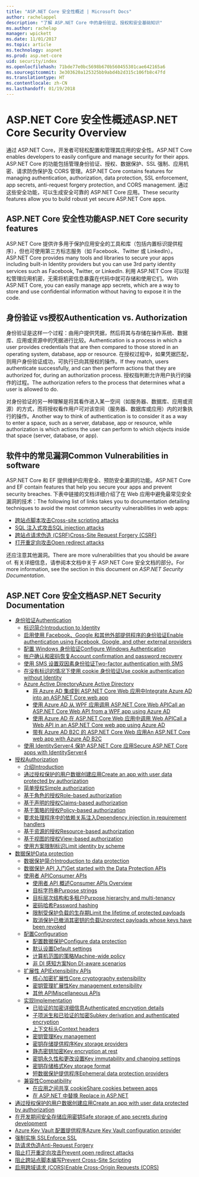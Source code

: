 ```yaml
---
title: "ASP.NET Core 安全性概述 | Microsoft Docs"
author: rachelappel
description: "了解 ASP.NET Core 中的身份验证、授权和安全基础知识"
ms.author: rachelap
manager: wpickett
ms.date: 11/01/2017
ms.topic: article
ms.technology: aspnet
ms.prod: asp.net-core
uid: security/index
ms.openlocfilehash: 71bde77e0bc5698b670b560455301cae642165a6
ms.sourcegitcommit: 3e303620a125325bb9abd4b2d315c106fb8c47fd
ms.translationtype: HT
ms.contentlocale: zh-CN
ms.lasthandoff: 01/19/2018
---
```

# <a name="aspnet-core-security-overview"></a><span data-ttu-id="6313f-103">ASP.NET Core 安全性概述</span><span class="sxs-lookup"><span data-stu-id="6313f-103">ASP.NET Core Security Overview</span></span>

<span data-ttu-id="6313f-104">通过 ASP.NET Core，开发者可轻松配置和管理其应用的安全性。</span><span class="sxs-lookup"><span data-stu-id="6313f-104">ASP.NET Core enables developers to easily configure and manage security for their apps.</span></span> <span data-ttu-id="6313f-105">ASP.NET Core 的功能包括管理身份验证、授权、数据保护、SSL 强制、应用机密、请求防伪保护及 CORS 管理。</span><span class="sxs-lookup"><span data-stu-id="6313f-105">ASP.NET Core contains features for managing authentication, authorization, data protection, SSL enforcement, app secrets, anti-request forgery protection, and CORS management.</span></span> <span data-ttu-id="6313f-106">通过这些安全功能，可以生成安全可靠的 ASP.NET Core 应用。</span><span class="sxs-lookup"><span data-stu-id="6313f-106">These security features allow you to build robust yet secure ASP.NET Core apps.</span></span> 

## <a name="aspnet-core-security-features"></a><span data-ttu-id="6313f-107">ASP.NET Core 安全性功能</span><span class="sxs-lookup"><span data-stu-id="6313f-107">ASP.NET Core security features</span></span>

<span data-ttu-id="6313f-108">ASP.NET Core 提供许多用于保护应用安全的工具和库（包括内置标识提供程序），但也可使用第三方标志服务（如 Facebook、Twitter 或 LinkedIn）。</span><span class="sxs-lookup"><span data-stu-id="6313f-108">ASP.NET Core provides many tools and libraries to secure your apps including built-in Identity providers but you can use 3rd party identity services such as Facebook, Twitter, or LinkedIn.</span></span> <span data-ttu-id="6313f-109">利用 ASP.NET Core 可以轻松管理应用机密，无需将机密信息暴露在代码中就可存储和使用它们。</span><span class="sxs-lookup"><span data-stu-id="6313f-109">With ASP.NET Core, you can easily manage app secrets, which are a way to store and use confidential information without having to expose it in the code.</span></span> 

## <a name="authentication-vs-authorization"></a><span data-ttu-id="6313f-110">身份验证 vs授权</span><span class="sxs-lookup"><span data-stu-id="6313f-110">Authentication vs. Authorization</span></span>

<span data-ttu-id="6313f-111">身份验证是这样一个过程：由用户提供凭据，然后将其与存储在操作系统、数据库、应用或资源中的凭据进行比较。</span><span class="sxs-lookup"><span data-stu-id="6313f-111">Authentication is a process in which a user provides credentials that are then compared to those stored in an operating system, database, app or resource.</span></span> <span data-ttu-id="6313f-112">在授权过程中，如果凭据匹配，则用户身份验证成功，可执行已向其授权的操作。</span><span class="sxs-lookup"><span data-stu-id="6313f-112">If they match, users authenticate successfully, and can then perform actions that they are authorized for, during an authorization process.</span></span> <span data-ttu-id="6313f-113">授权指判断允许用户执行的操作的过程。</span><span class="sxs-lookup"><span data-stu-id="6313f-113">The authorization refers to the process that determines what a user is allowed to do.</span></span> 

<span data-ttu-id="6313f-114">对身份验证的另一种理解是将其看作进入某一空间（如服务器、数据库、应用或资源）的方式，而将授权看作用户可对该空间（服务器、数据库或应用）内的对象执行的操作。</span><span class="sxs-lookup"><span data-stu-id="6313f-114">Another way to think of authentication is to consider it as a way to enter a space, such as a server, database, app or resource, while authorization is which actions the user can perform to which objects inside that space (server, database, or app).</span></span>

## <a name="common-vulnerabilities-in-software"></a><span data-ttu-id="6313f-115">软件中的常见漏洞</span><span class="sxs-lookup"><span data-stu-id="6313f-115">Common Vulnerabilities in software</span></span>

<span data-ttu-id="6313f-116">ASP.NET Core 和 EF 提供维护应用安全、预防安全漏洞的功能。</span><span class="sxs-lookup"><span data-stu-id="6313f-116">ASP.NET Core and EF contain features that help you secure your apps and prevent security breaches.</span></span> <span data-ttu-id="6313f-117">下表中链接的文档详细介绍了在 Web 应用中避免最常见安全漏洞的技术：</span><span class="sxs-lookup"><span data-stu-id="6313f-117">The following list of links takes you to documentation detailing techniques to avoid the most common security vulnerabilities in web apps:</span></span>

* [<span data-ttu-id="6313f-118">跨站点脚本攻击</span><span class="sxs-lookup"><span data-stu-id="6313f-118">Cross-site scripting attacks</span></span>](https://docs.microsoft.com/aspnet/core/security/cross-site-scripting)
* [<span data-ttu-id="6313f-119">SQL 注入式攻击</span><span class="sxs-lookup"><span data-stu-id="6313f-119">SQL injection attacks</span></span>](https://docs.microsoft.com/ef/core/querying/raw-sql)
* [<span data-ttu-id="6313f-120">跨站点请求伪造 (CSRF)</span><span class="sxs-lookup"><span data-stu-id="6313f-120">Cross-Site Request Forgery (CSRF)</span></span>](https://docs.microsoft.com/aspnet/core/security/anti-request-forgery)
* [<span data-ttu-id="6313f-121">打开重定向攻击</span><span class="sxs-lookup"><span data-stu-id="6313f-121">Open redirect attacks</span></span>](https://docs.microsoft.com/aspnet/core/security/preventing-open-redirects)

<span data-ttu-id="6313f-122">还应注意其他漏洞。</span><span class="sxs-lookup"><span data-stu-id="6313f-122">There are more vulnerabilities that you should be aware of.</span></span> <span data-ttu-id="6313f-123">有关详细信息，请参阅本文档中关于 ASP.NET Core 安全文档的部分。</span><span class="sxs-lookup"><span data-stu-id="6313f-123">For more information, see the section in this document on *ASP.NET Security Documentation*.</span></span> 

## <a name="aspnet-security-documentation"></a><span data-ttu-id="6313f-124">ASP.NET Core 安全文档</span><span class="sxs-lookup"><span data-stu-id="6313f-124">ASP.NET Security Documentation</span></span>

*   [<span data-ttu-id="6313f-125">身份验证</span><span class="sxs-lookup"><span data-stu-id="6313f-125">Authentication</span></span>](authentication/index.md)
    *   [<span data-ttu-id="6313f-126">标识简介</span><span class="sxs-lookup"><span data-stu-id="6313f-126">Introduction to Identity</span></span>](authentication/identity.md)
    *   [<span data-ttu-id="6313f-127">启用使用 Facebook、Google 和其他外部提供程序的身份验证</span><span class="sxs-lookup"><span data-stu-id="6313f-127">Enable authentication using Facebook, Google, and other external providers</span></span>](authentication/social/index.md)
    * [<span data-ttu-id="6313f-128">配置 Windows 身份验证</span><span class="sxs-lookup"><span data-stu-id="6313f-128">Configure Windows Authentication</span></span>](authentication/windowsauth.md)
    *   [<span data-ttu-id="6313f-129">帐户确认和密码恢复</span><span class="sxs-lookup"><span data-stu-id="6313f-129">Account confirmation and password recovery</span></span>](authentication/accconfirm.md)
    *   [<span data-ttu-id="6313f-130">使用 SMS 设置双因素身份验证</span><span class="sxs-lookup"><span data-stu-id="6313f-130">Two-factor authentication with SMS</span></span>](authentication/2fa.md) 
    *   [<span data-ttu-id="6313f-131">在没有标识的情况下使用 cookie 身份验证</span><span class="sxs-lookup"><span data-stu-id="6313f-131">Use cookie authentication without Identity</span></span>](authentication/cookie.md)
    *   [<span data-ttu-id="6313f-132">Azure Active Directory</span><span class="sxs-lookup"><span data-stu-id="6313f-132">Azure Active Directory</span></span>](authentication/azure-active-directory/index.md)
        *   [<span data-ttu-id="6313f-133">将 Azure AD 集成到 ASP.NET Core Web 应用中</span><span class="sxs-lookup"><span data-stu-id="6313f-133">Integrate Azure AD into an ASP.NET Core web app</span></span>](https://azure.microsoft.com/documentation/samples/active-directory-dotnet-webapp-openidconnect-aspnetcore/)
        *   [<span data-ttu-id="6313f-134">使用 Azure AD 从 WPF 应用调用 ASP.NET Core Web API</span><span class="sxs-lookup"><span data-stu-id="6313f-134">Call an ASP.NET Core Web API from a WPF app using Azure AD</span></span>](https://azure.microsoft.com/documentation/samples/active-directory-dotnet-native-aspnetcore/)
        *   [<span data-ttu-id="6313f-135">使用 Azure AD 在 ASP.NET Core Web 应用中调用 Web API</span><span class="sxs-lookup"><span data-stu-id="6313f-135">Call a Web API in an ASP.NET Core web app using Azure AD</span></span>](https://azure.microsoft.com/documentation/samples/active-directory-dotnet-webapp-webapi-openidconnect-aspnetcore/)
        *   [<span data-ttu-id="6313f-136">带有 Azure AD B2C 的 ASP.NET Core Web 应用</span><span class="sxs-lookup"><span data-stu-id="6313f-136">An ASP.NET Core web app with Azure AD B2C</span></span>](https://azure.microsoft.com/resources/samples/active-directory-b2c-dotnetcore-webapp/)
    *   [<span data-ttu-id="6313f-137">使用 IdentityServer4 保护 ASP.NET Core 应用</span><span class="sxs-lookup"><span data-stu-id="6313f-137">Secure ASP.NET Core apps with IdentityServer4</span></span>](https://identityserver4.readthedocs.io)
*   [<span data-ttu-id="6313f-138">授权</span><span class="sxs-lookup"><span data-stu-id="6313f-138">Authorization</span></span>](authorization/index.md)
    *   [<span data-ttu-id="6313f-139">介绍</span><span class="sxs-lookup"><span data-stu-id="6313f-139">Introduction</span></span>](authorization/introduction.md)
    *   [<span data-ttu-id="6313f-140">通过授权保护的用户数据创建应用</span><span class="sxs-lookup"><span data-stu-id="6313f-140">Create an app with user data protected by authorization</span></span>](xref:security/authorization/secure-data)
    *   [<span data-ttu-id="6313f-141">简单授权</span><span class="sxs-lookup"><span data-stu-id="6313f-141">Simple authorization</span></span>](authorization/simple.md)
    *   [<span data-ttu-id="6313f-142">基于角色的授权</span><span class="sxs-lookup"><span data-stu-id="6313f-142">Role-based authorization</span></span>](authorization/roles.md)
    *   [<span data-ttu-id="6313f-143">基于声明的授权</span><span class="sxs-lookup"><span data-stu-id="6313f-143">Claims-based authorization</span></span>](authorization/claims.md)
    *   [<span data-ttu-id="6313f-144">基于策略的授权</span><span class="sxs-lookup"><span data-stu-id="6313f-144">Policy-based authorization</span></span>](authorization/policies.md)
    *   [<span data-ttu-id="6313f-145">要求处理程序中的依赖关系注入</span><span class="sxs-lookup"><span data-stu-id="6313f-145">Dependency injection in requirement handlers</span></span>](authorization/dependencyinjection.md)
    *   [<span data-ttu-id="6313f-146">基于资源的授权</span><span class="sxs-lookup"><span data-stu-id="6313f-146">Resource-based authorization</span></span>](authorization/resourcebased.md)
    *   [<span data-ttu-id="6313f-147">基于视图的授权</span><span class="sxs-lookup"><span data-stu-id="6313f-147">View-based authorization</span></span>](authorization/views.md)
    *   [<span data-ttu-id="6313f-148">使用方案限制标识</span><span class="sxs-lookup"><span data-stu-id="6313f-148">Limit identity by scheme</span></span>](authorization/limitingidentitybyscheme.md)
*   [<span data-ttu-id="6313f-149">数据保护</span><span class="sxs-lookup"><span data-stu-id="6313f-149">Data protection</span></span>](data-protection/index.md)
    *   [<span data-ttu-id="6313f-150">数据保护简介</span><span class="sxs-lookup"><span data-stu-id="6313f-150">Introduction to data protection</span></span>](data-protection/introduction.md)
    *   [<span data-ttu-id="6313f-151">数据保护 API 入门</span><span class="sxs-lookup"><span data-stu-id="6313f-151">Get started with the Data Protection APIs</span></span>](data-protection/using-data-protection.md)
    *   [<span data-ttu-id="6313f-152">使用者 API</span><span class="sxs-lookup"><span data-stu-id="6313f-152">Consumer APIs</span></span>](data-protection/consumer-apis/index.md)
        *   [<span data-ttu-id="6313f-153">使用者 API 概述</span><span class="sxs-lookup"><span data-stu-id="6313f-153">Consumer APIs Overview</span></span>](data-protection/consumer-apis/overview.md)
        *   [<span data-ttu-id="6313f-154">目标字符串</span><span class="sxs-lookup"><span data-stu-id="6313f-154">Purpose strings</span></span>](data-protection/consumer-apis/purpose-strings.md)
        *   [<span data-ttu-id="6313f-155">目标层次结构和多租户</span><span class="sxs-lookup"><span data-stu-id="6313f-155">Purpose hierarchy and multi-tenancy</span></span>](data-protection/consumer-apis/purpose-strings-multitenancy.md)
        *   [<span data-ttu-id="6313f-156">密码哈希</span><span class="sxs-lookup"><span data-stu-id="6313f-156">Password hashing</span></span>](data-protection/consumer-apis/password-hashing.md)
        *   [<span data-ttu-id="6313f-157">限制受保护负载的生存期</span><span class="sxs-lookup"><span data-stu-id="6313f-157">Limit the lifetime of protected payloads</span></span>](data-protection/consumer-apis/limited-lifetime-payloads.md)
        *   [<span data-ttu-id="6313f-158">取消保护已撤消其密钥的负载</span><span class="sxs-lookup"><span data-stu-id="6313f-158">Unprotect payloads whose keys have been revoked</span></span>](data-protection/consumer-apis/dangerous-unprotect.md)
    *   [<span data-ttu-id="6313f-159">配置</span><span class="sxs-lookup"><span data-stu-id="6313f-159">Configuration</span></span>](data-protection/configuration/index.md)
        *   [<span data-ttu-id="6313f-160">配置数据保护</span><span class="sxs-lookup"><span data-stu-id="6313f-160">Configure data protection</span></span>](data-protection/configuration/overview.md)
        *   [<span data-ttu-id="6313f-161">默认设置</span><span class="sxs-lookup"><span data-stu-id="6313f-161">Default settings</span></span>](data-protection/configuration/default-settings.md)
        *   [<span data-ttu-id="6313f-162">计算机范围的策略</span><span class="sxs-lookup"><span data-stu-id="6313f-162">Machine-wide policy</span></span>](data-protection/configuration/machine-wide-policy.md)
        *   [<span data-ttu-id="6313f-163">非 DI 感知方案</span><span class="sxs-lookup"><span data-stu-id="6313f-163">Non DI-aware scenarios</span></span>](data-protection/configuration/non-di-scenarios.md)
    *   [<span data-ttu-id="6313f-164">扩展性 API</span><span class="sxs-lookup"><span data-stu-id="6313f-164">Extensibility APIs</span></span>](data-protection/extensibility/index.md)
        *   [<span data-ttu-id="6313f-165">核心加密扩展性</span><span class="sxs-lookup"><span data-stu-id="6313f-165">Core cryptography extensibility</span></span>](data-protection/extensibility/core-crypto.md)
        *   [<span data-ttu-id="6313f-166">密钥管理扩展性</span><span class="sxs-lookup"><span data-stu-id="6313f-166">Key management extensibility</span></span>](data-protection/extensibility/key-management.md)
        *   [<span data-ttu-id="6313f-167">其他 API</span><span class="sxs-lookup"><span data-stu-id="6313f-167">Miscellaneous APIs</span></span>](data-protection/extensibility/misc-apis.md)
    *   [<span data-ttu-id="6313f-168">实现</span><span class="sxs-lookup"><span data-stu-id="6313f-168">Implementation</span></span>](data-protection/implementation/index.md)
        *   [<span data-ttu-id="6313f-169">已验证的加密详细信息</span><span class="sxs-lookup"><span data-stu-id="6313f-169">Authenticated encryption details</span></span>](data-protection/implementation/authenticated-encryption-details.md)
        *   [<span data-ttu-id="6313f-170">子项派生和已验证的加密</span><span class="sxs-lookup"><span data-stu-id="6313f-170">Subkey derivation and authenticated encryption</span></span>](data-protection/implementation/subkeyderivation.md)
        *   [<span data-ttu-id="6313f-171">上下文标头</span><span class="sxs-lookup"><span data-stu-id="6313f-171">Context headers</span></span>](data-protection/implementation/context-headers.md)
        *   [<span data-ttu-id="6313f-172">密钥管理</span><span class="sxs-lookup"><span data-stu-id="6313f-172">Key management</span></span>](data-protection/implementation/key-management.md)
        *   [<span data-ttu-id="6313f-173">密钥存储提供程序</span><span class="sxs-lookup"><span data-stu-id="6313f-173">Key storage providers</span></span>](data-protection/implementation/key-storage-providers.md)
        *   [<span data-ttu-id="6313f-174">静态密钥加密</span><span class="sxs-lookup"><span data-stu-id="6313f-174">Key encryption at rest</span></span>](data-protection/implementation/key-encryption-at-rest.md)
        *   [<span data-ttu-id="6313f-175">密钥永久性和更改设置</span><span class="sxs-lookup"><span data-stu-id="6313f-175">Key immutability and changing settings</span></span>](data-protection/implementation/key-immutability.md)
        *   [<span data-ttu-id="6313f-176">密钥存储格式</span><span class="sxs-lookup"><span data-stu-id="6313f-176">Key storage format</span></span>](data-protection/implementation/key-storage-format.md)
        *   [<span data-ttu-id="6313f-177">短数据保护提供程序</span><span class="sxs-lookup"><span data-stu-id="6313f-177">Ephemeral data protection providers</span></span>](data-protection/implementation/key-storage-ephemeral.md)
    *   [<span data-ttu-id="6313f-178">兼容性</span><span class="sxs-lookup"><span data-stu-id="6313f-178">Compatibility</span></span>](data-protection/compatibility/index.md)
        *   [<span data-ttu-id="6313f-179">在应用之间共享 cookie</span><span class="sxs-lookup"><span data-stu-id="6313f-179">Share cookies between apps</span></span>](data-protection/compatibility/cookie-sharing.md)
        *   [<span data-ttu-id="6313f-180">在 ASP.NET 中替换 <machineKey></span><span class="sxs-lookup"><span data-stu-id="6313f-180">Replace <machineKey> in ASP.NET</span></span>](data-protection/compatibility/replacing-machinekey.md)
*   [<span data-ttu-id="6313f-181">通过授权保护的用户数据创建应用</span><span class="sxs-lookup"><span data-stu-id="6313f-181">Create an app with user data protected by authorization</span></span>](xref:security/authorization/secure-data)
*   [<span data-ttu-id="6313f-182">在开发期间安全存储应用密钥</span><span class="sxs-lookup"><span data-stu-id="6313f-182">Safe storage of app secrets during development</span></span>](app-secrets.md)
*   [<span data-ttu-id="6313f-183">Azure Key Vault 配置提供程序</span><span class="sxs-lookup"><span data-stu-id="6313f-183">Azure Key Vault configuration provider</span></span>](key-vault-configuration.md)
*   [<span data-ttu-id="6313f-184">强制实施 SSL</span><span class="sxs-lookup"><span data-stu-id="6313f-184">Enforce SSL</span></span>](enforcing-ssl.md)
*   [<span data-ttu-id="6313f-185">防请求伪造</span><span class="sxs-lookup"><span data-stu-id="6313f-185">Anti-Request Forgery</span></span>](anti-request-forgery.md)
*   [<span data-ttu-id="6313f-186">阻止打开重定向攻击</span><span class="sxs-lookup"><span data-stu-id="6313f-186">Prevent open redirect attacks</span></span>](preventing-open-redirects.md)
*   [<span data-ttu-id="6313f-187">阻止跨站点脚本编写</span><span class="sxs-lookup"><span data-stu-id="6313f-187">Prevent Cross-Site Scripting</span></span>](cross-site-scripting.md)
*   [<span data-ttu-id="6313f-188">启用跨域请求 (CORS)</span><span class="sxs-lookup"><span data-stu-id="6313f-188">Enable Cross-Origin Requests (CORS)</span></span>](cors.md)
